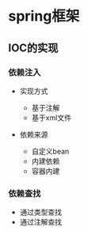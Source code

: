 # spring框架

## IOC的实现

### 依赖注入

- 实现方式

	- 基于注解
	- 基于xml文件

- 依赖来源

	- 自定义bean
	- 内建依赖
	- 容器内建

### 依赖查找

- 通过类型查找
- 通过注解查找

